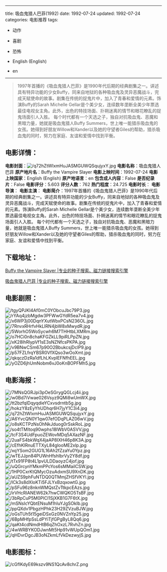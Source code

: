 
---
title: 吸血鬼猎人巴菲(1992)
date: 1992-07-24
updated: 1992-07-24
categories: 电影推荐
tags:
- 动作
- 喜剧
- 恐怖

- English (English)
- en
---


> 1997年首播的《吸血鬼猎人巴菲》是1990年代后期的经典剧集之一。讲述具有特异功能的少女Buffy，同来自地狱的各种吸血鬼及灵异恶魔战斗，完成天赋使命的故事。剧集在传统的捉鬼片中，加入了青春和爱情的元素。饰演Buffy的Sarah Michelle Gellar是个美少女，连续数年垄断全美少年票选最佳电视女主角。此外，出色的特技场面、扑朔迷离的情节和眼花瞭乱的捉鬼场面引人入胜。 每个时代都有一个天选之子，独自对抗吸血鬼、恶魔和黑暗力量，她就是吸血鬼猎人Buffy Summers，世上唯一能猎杀吸血鬼的女孩。她得到好朋友Willow和Xander以及她的守望者Giles的帮助，猎杀吸血鬼的同时，努力在家庭、友谊和爱情中找到平衡。

## **电影详情**：

**电影封面**：<img src="https://image.tmdb.org/t/p/w200/q72hZtWIxmHuJASMGUWQSqujyxY.jpg" alt="/q72hZtWIxmHuJASMGUWQSqujyxY.jpg" title="/q72hZtWIxmHuJASMGUWQSqujyxY.jpg">
**电影名称**：吸血鬼猎人巴菲
**原产地片名**：Buffy the Vampire Slayer
**电影上映时间**：1992-07-24
**电影上映国家**：English (English)
**原产地语言**：en
**包含成人内容**：False
**是否纪录片**：False
**电影评分**：5.603
**评分人数**：762
**热门程度**：24.725
**电影时长**：
**电影导演**：
**电影主演**：
**电影简介**：1997年首播的《吸血鬼猎人巴菲》是1990年代后期的经典剧集之一。讲述具有特异功能的少女Buffy，同来自地狱的各种吸血鬼及灵异恶魔战斗，完成天赋使命的故事。剧集在传统的捉鬼片中，加入了青春和爱情的元素。饰演Buffy的Sarah Michelle Gellar是个美少女，连续数年垄断全美少年票选最佳电视女主角。此外，出色的特技场面、扑朔迷离的情节和眼花瞭乱的捉鬼场面引人入胜。 每个时代都有一个天选之子，独自对抗吸血鬼、恶魔和黑暗力量，她就是吸血鬼猎人Buffy Summers，世上唯一能猎杀吸血鬼的女孩。她得到好朋友Willow和Xander以及她的守望者Giles的帮助，猎杀吸血鬼的同时，努力在家庭、友谊和爱情中找到平衡。

## **下载地址**：
[Buffy the Vampire Slayer |专业的种子搜索、磁力链接搜索引擎](https://movie.amd794.com:2083/?search=Buffy%20the%20Vampire%20Slayer&ordering=&mode=match_phrase&page_size=10&page=1)

[吸血鬼猎人巴菲 |专业的种子搜索、磁力链接搜索引擎](https://movie.amd794.com:2083/?search=%E5%90%B8%E8%A1%80%E9%AC%BC%E7%8C%8E%E4%BA%BA%E5%B7%B4%E8%8F%B2&ordering=&mode=match_phrase&page_size=10&page=1)
 

## **电影剧照**：
<img src="https://image.tmdb.org/t/p/original/tgyQPJKl4Af0mC0YObcuJbc79P3.jpg" alt="/tgyQPJKl4Af0mC0YObcuJbc79P3.jpg" title="/tgyQPJKl4Af0mC0YObcuJbc79P3.jpg"><img src="https://image.tmdb.org/t/p/original/rYAq4jzbMgdw3PFWwGYdR5ea7v4.jpg" alt="/rYAq4jzbMgdw3PFWwGYdR5ea7v4.jpg" title="/rYAq4jzbMgdw3PFWwGYdR5ea7v4.jpg"><img src="https://image.tmdb.org/t/p/original/x6WP3j00DqnYXutWbxPCsN236OL.jpg" alt="/x6WP3j00DqnYXutWbxPCsN236OL.jpg" title="/x6WP3j00DqnYXutWbxPCsN236OL.jpg"><img src="https://image.tmdb.org/t/p/original/7RnvxRHrfvHkLIRN4jbW8xMwydR.jpg" alt="/7RnvxRHrfvHkLIRN4jbW8xMwydR.jpg" title="/7RnvxRHrfvHkLIRN4jbW8xMwydR.jpg"><img src="https://image.tmdb.org/t/p/original/5WorhO5WoSycwh6M7THHtbLXMRm.jpg" alt="/5WorhO5WoSycwh6M7THHtbLXMRm.jpg" title="/5WorhO5WoSycwh6M7THHtbLXMRm.jpg"><img src="https://image.tmdb.org/t/p/original/o7HCi0n8chaKFGZkLL9piRLPpZN.jpg" alt="/o7HCi0n8chaKFGZkLL9piRLPpZN.jpg" title="/o7HCi0n8chaKFGZkLL9piRLPpZN.jpg"><img src="https://image.tmdb.org/t/p/original/xK28lhRlypVf1sE3sNZNfcsPKPA.jpg" alt="/xK28lhRlypVf1sE3sNZNfcsPKPA.jpg" title="/xK28lhRlypVf1sE3sNZNfcsPKPA.jpg"><img src="https://image.tmdb.org/t/p/original/v9BNwCSm67p90O2BbukcsjDclP9.jpg" alt="/v9BNwCSm67p90O2BbukcsjDclP9.jpg" title="/v9BNwCSm67p90O2BbukcsjDclP9.jpg"><img src="https://image.tmdb.org/t/p/original/p57FZLfrqYBSR0VfXQso3wOoXmt.jpg" alt="/p57FZLfrqYBSR0VfXQso3wOoXmt.jpg" title="/p57FZLfrqYBSR0VfXQso3wOoXmt.jpg"><img src="https://image.tmdb.org/t/p/original/qkqczDzRa1dfLhLKvplEFNfhEEL.jpg" alt="/qkqczDzRa1dfLhLKvplEFNfhEEL.jpg" title="/qkqczDzRa1dfLhLKvplEFNfhEEL.jpg"><img src="https://image.tmdb.org/t/p/original/yOZD6jhUmNobm6vJ0oKnBOPFMh5.jpg" alt="/yOZD6jhUmNobm6vJ0oKnBOPFMh5.jpg" title="/yOZD6jhUmNobm6vJ0oKnBOPFMh5.jpg">

## **电影海报**：
<img src="https://image.tmdb.org/t/p/original/7MNsQGRJpi3pOeSGrygQGLcj4ii.jpg" alt="/7MNsQGRJpi3pOeSGrygQGLcj4ii.jpg" title="/7MNsQGRJpi3pOeSGrygQGLcj4ii.jpg"><img src="https://image.tmdb.org/t/p/original/w0Bd7iVwae026Vsyz9QMi8wUmWX.jpg" alt="/w0Bd7iVwae026Vsyz9QMi8wUmWX.jpg" title="/w0Bd7iVwae026Vsyz9QMi8wUmWX.jpg"><img src="https://image.tmdb.org/t/p/original/tt2bzfqlDqyqdieYCxvsdrntb5g.jpg" alt="/tt2bzfqlDqyqdieYCxvsdrntb5g.jpg" title="/tt2bzfqlDqyqdieYCxvsdrntb5g.jpg"><img src="https://image.tmdb.org/t/p/original/hokzY8zEyYhUDhqr6H7jyY1C3i4.jpg" alt="/hokzY8zEyYhUDhqr6H7jyY1C3i4.jpg" title="/hokzY8zEyYhUDhqr6H7jyY1C3i4.jpg"><img src="https://image.tmdb.org/t/p/original/q72hZtWIxmHuJASMGUWQSqujyxY.jpg" alt="/q72hZtWIxmHuJASMGUWQSqujyxY.jpg" title="/q72hZtWIxmHuJASMGUWQSqujyxY.jpg"><img src="https://image.tmdb.org/t/p/original/A6YvcQN0Y1qw07efODqPLAZ06wV.jpg" alt="/A6YvcQN0Y1qw07efODqPLAZ06wV.jpg" title="/A6YvcQN0Y1qw07efODqPLAZ06wV.jpg"><img src="https://image.tmdb.org/t/p/original/o8sKCTPzNsOhNkJduog0rSskRoL.jpg" alt="/o8sKCTPzNsOhNkJduog0rSskRoL.jpg" title="/o8sKCTPzNsOhNkJduog0rSskRoL.jpg"><img src="https://image.tmdb.org/t/p/original/so4tTMItoq90wphs18lWbV0ASVV.jpg" alt="/so4tTMItoq90wphs18lWbV0ASVV.jpg" title="/so4tTMItoq90wphs18lWbV0ASVV.jpg"><img src="https://image.tmdb.org/t/p/original/tcF3S4UdFpuoZEWovMDq5AXazNF.jpg" alt="/tcF3S4UdFpuoZEWovMDq5AXazNF.jpg" title="/tcF3S4UdFpuoZEWovMDq5AXazNF.jpg"><img src="https://image.tmdb.org/t/p/original/2uaFS4bkWqX4jaAP8IXH46p8K3A.jpg" alt="/2uaFS4bkWqX4jaAP8IXH46p8K3A.jpg" title="/2uaFS4bkWqX4jaAP8IXH46p8K3A.jpg"><img src="https://image.tmdb.org/t/p/original/cEfhKlRnuETTXyL84glooME2xlp.jpg" alt="/cEfhKlRnuETTXyL84glooME2xlp.jpg" title="/cEfhKlRnuETTXyL84glooME2xlp.jpg"><img src="https://image.tmdb.org/t/p/original/xqYSom2GUG1L16Ah2fZzaYu0Ypz.jpg" alt="/xqYSom2GUG1L16Ah2fZzaYu0Ypz.jpg" title="/xqYSom2GUG1L16Ah2fZzaYu0Ypz.jpg"><img src="https://image.tmdb.org/t/p/original/wTEJJpn84PUWnHfshIbrVy2Y8df.jpg" alt="/wTEJJpn84PUWnHfshIbrVy2Y8df.jpg" title="/wTEJJpn84PUWnHfshIbrVy2Y8df.jpg"><img src="https://image.tmdb.org/t/p/original/tTx91FP8t4L1pvULDDaoyzC4jof.jpg" alt="/tTx91FP8t4L1pvULDDaoyzC4jof.jpg" title="/tTx91FP8t4L1pvULDDaoyzC4jof.jpg"><img src="https://image.tmdb.org/t/p/original/uQGrcynYMkmPPcYos6sMMailCSW.jpg" alt="/uQGrcynYMkmPPcYos6sMMailCSW.jpg" title="/uQGrcynYMkmPPcYos6sMMailCSW.jpg"><img src="https://image.tmdb.org/t/p/original/1HP0CxrKtQMycOzuAdxmSU9XnDK.jpg" alt="/1HP0CxrKtQMycOzuAdxmSU9XnDK.jpg" title="/1HP0CxrKtQMycOzuAdxmSU9XnDK.jpg"><img src="https://image.tmdb.org/t/p/original/aUZS9phFuNTDQ0QTMmjZHSfVKYl.jpg" alt="/aUZS9phFuNTDQ0QTMmjZHSfVKYl.jpg" title="/aUZS9phFuNTDQ0QTMmjZHSfVKYl.jpg"><img src="https://image.tmdb.org/t/p/original/lCk3s8dXloKTi5FJLYxBzqxowtG.jpg" alt="/lCk3s8dXloKTi5FJLYxBzqxowtG.jpg" title="/lCk3s8dXloKTi5FJLYxBzqxowtG.jpg"><img src="https://image.tmdb.org/t/p/original/pSFu96z8nknWMQstZvTtkpcEAzs.jpg" alt="/pSFu96z8nknWMQstZvTtkpcEAzs.jpg" title="/pSFu96z8nknWMQstZvTtkpcEAzs.jpg"><img src="https://image.tmdb.org/t/p/original/irVHcRIANEW62k7hwCWQKO5TsBF.jpg" alt="/irVHcRIANEW62k7hwCWQKO5TsBF.jpg" title="/irVHcRIANEW62k7hwCWQKO5TsBF.jpg"><img src="https://image.tmdb.org/t/p/original/3bRpCuP5M0PlCl1SjXKB1G7F6tX.jpg" alt="/3bRpCuP5M0PlCl1SjXKB1G7F6tX.jpg" title="/3bRpCuP5M0PlCl1SjXKB1G7F6tX.jpg"><img src="https://image.tmdb.org/t/p/original/mSNsIcYQbtENsuM1hIuYJgSOkIb.jpg" alt="/mSNsIcYQbtENsuM1hIuYJgSOkIb.jpg" title="/mSNsIcYQbtENsuM1hIuYJgSOkIb.jpg"><img src="https://image.tmdb.org/t/p/original/ppQXdv1PbgzHPhk23H29ZVzuBJW.jpg" alt="/ppQXdv1PbgzHPhk23H29ZVzuBJW.jpg" title="/ppQXdv1PbgzHPhk23H29ZVzuBJW.jpg"><img src="https://image.tmdb.org/t/p/original/oGsTUh5t15geiDSxGz0NVZnYp25.jpg" alt="/oGsTUh5t15geiDSxGz0NVZnYp25.jpg" title="/oGsTUh5t15geiDSxGz0NVZnYp25.jpg"><img src="https://image.tmdb.org/t/p/original/6BpMHfpSsLdPYiTjfGPgByL8Qq6.jpg" alt="/6BpMHfpSsLdPYiTjfGPgByL8Qq6.jpg" title="/6BpMHfpSsLdPYiTjfGPgByL8Qq6.jpg"><img src="https://image.tmdb.org/t/p/original/qaKt4cdNmdHtB6qZhOxzL7RvhZn.jpg" alt="/qaKt4cdNmdHtB6qZhOxzL7RvhZn.jpg" title="/qaKt4cdNmdHtB6qZhOxzL7RvhZn.jpg"><img src="https://image.tmdb.org/t/p/original/4wWRBYKODJwnMt5Hp91vWUpQOm1.jpg" alt="/4wWRBYKODJwnMt5Hp91vWUpQOm1.jpg" title="/4wWRBYKODJwnMt5Hp91vWUpQOm1.jpg"><img src="https://image.tmdb.org/t/p/original/qHDvrDgcJB3oNZkmLfVkDezwyjS.jpg" alt="/qHDvrDgcJB3oNZkmLfVkDezwyjS.jpg" title="/qHDvrDgcJB3oNZkmLfVkDezwyjS.jpg">

## **电影图标**：
<img src="https://image.tmdb.org/t/p/original/cGflKdyE69kszv9NS1QcAv8chrZ.png" alt="/cGflKdyE69kszv9NS1QcAv8chrZ.png" title="/cGflKdyE69kszv9NS1QcAv8chrZ.png">
